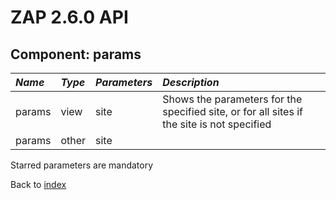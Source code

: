 # ZAP 2.6.0 API
## Component: params
| _Name_ | _Type_ | _Parameters_ | _Description_ |
|:-------|:-------|:-------------|:--------------|
| params| view | site  | Shows the parameters for the specified site, or for all sites if the site is not specified |
| params| other | site  |  |

Starred parameters are mandatory

Back to [index](ApiGen_Index)

